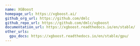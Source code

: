 ```yaml
---
name: XGBoost
homepage_url: https://xgboost.ai/
github_org_url: https://github.com/dmlc
github_repo_url: https://github.com/dmlc/xgboost
documentation_url: https://xgboost.readthedocs.io/en/stable/
other_urls:
  gpu_docs: https://xgboost.readthedocs.io/en/stable/gpu/
---
```

